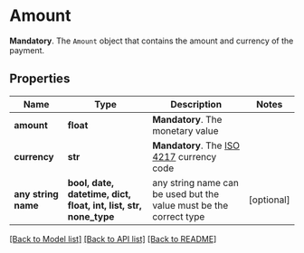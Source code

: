 # Amount

__Mandatory__. The `Amount` object that contains the amount and currency of the payment.

## Properties
Name | Type | Description | Notes
------------ | ------------- | ------------- | -------------
**amount** | **float** | __Mandatory__. The monetary value | 
**currency** | **str** | __Mandatory__. The [ISO 4217](https://www.xe.com/iso4217.php) currency code | 
**any string name** | **bool, date, datetime, dict, float, int, list, str, none_type** | any string name can be used but the value must be the correct type | [optional]

[[Back to Model list]](../README.md#documentation-for-models) [[Back to API list]](../README.md#documentation-for-api-endpoints) [[Back to README]](../README.md)


